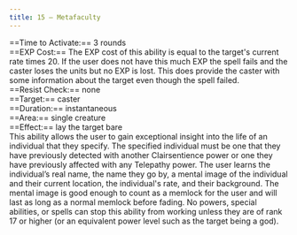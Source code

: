 ```yaml
---
title: 15 – Metafaculty
---
```

==Time to Activate:== 3 rounds  
==EXP Cost:== The EXP cost of this ability is equal to the target's current rate times 20. If the user does not have this much EXP the spell fails and the caster loses the units but no EXP is lost. This does provide the caster with some information about the target even though the spell failed.  
==Resist Check:== none  
==Target:== caster  
==Duration:== instantaneous  
==Area:== single creature  
==Effect:== lay the target bare  
This ability allows the user to gain exceptional insight into the life of an individual that they specify. The specified individual must be one that they have previously detected with another Clairsentience power or one they have previously affected with any Telepathy power. The user learns the individual’s real name, the name they go by, a mental image of the individual and their current location, the individual's rate, and their background. The mental image is good enough to count as a memlock for the user and will last as long as a normal memlock before fading. No powers, special abilities, or spells can stop this ability from working unless they are of rank 17 or higher (or an equivalent power level such as the target being a god).  
